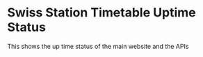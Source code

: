 # Swiss Station Timetable Uptime Status
This shows the up time status of the main website and the APIs
